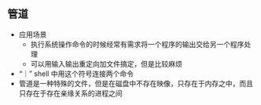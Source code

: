 ## 管道

* 应用场景
  * 执行系统操作命令的时候经常有需求将一个程序的输出交给另一个程序处理
  * 可以用输入输出重定向加文件搞定，但是比较麻烦
* “｜” shell 中用这个符号连接两个命令
* 管道是一种特殊的文件，但是在磁盘中不存在映像，只存在于内存之中，而且只存在于存在亲缘关系的进程之间

